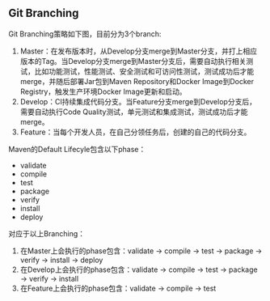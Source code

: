 ## Git Branching

Git Branching策略如下图，目前分为3个branch:

1. Master：在发布版本时，从Develop分支merge到Master分支，并打上相应版本的Tag。当Develop分支merge到Master分支后，需要自动执行相关测试，比如功能测试，性能测试、安全测试和可访问性测试，测试成功后才能merge，并随后部署Jar包到Maven Repository和Docker Image到Docker Registry，触发生产环境Docker Image更新和启动。
2. Develop：CI持续集成代码分支。当Feature分支merge到Develop分支后，需要自动执行Code Quality测试，单元测试和集成测试，测试成功后才能merge。
3. Feature：当每个开发人员，在自己分领任务后，创建的自己的代码分支。

Maven的Default Lifecyle包含以下phase：

* validate
* compile
* test
* package
* verify
* install
* deploy

对应于以上Branching：

1. 在Master上会执行的phase包含：validate → compile → test → package → verify → install → deploy
2. 在Develop上会执行的phase包含：validate → compile → test → package → verify → install
3. 在Feature上会执行的phase包含：validate → compile → test

